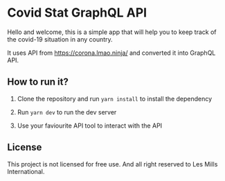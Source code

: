 # Covid Stat GraphQL API

Hello and welcome, this is a simple app that will help you to keep track of the covid-19 situation in any country.

It uses API from https://corona.lmao.ninja/ and converted it into GraphQL API.

## How to run it?

1. Clone the repository and run `yarn install` to install the dependency

2. Run `yarn dev` to run the dev server

3. Use your faviourite API tool to interact with the API


## License
This project is not licensed for free use. And all right reserved to Les Mills International.


